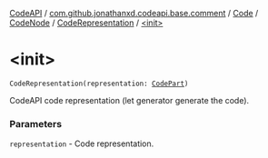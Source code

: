 [CodeAPI](../../../../index.md) / [com.github.jonathanxd.codeapi.base.comment](../../../index.md) / [Code](../../index.md) / [CodeNode](../index.md) / [CodeRepresentation](index.md) / [&lt;init&gt;](.)

# &lt;init&gt;

`CodeRepresentation(representation: `[`CodePart`](../../../../com.github.jonathanxd.codeapi/-code-part/index.md)`)`

CodeAPI code representation (let generator generate the code).

### Parameters

`representation` - Code representation.